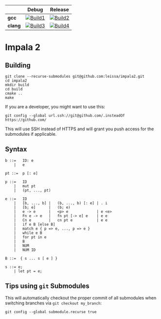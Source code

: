 |                   | Debug             | Release           |
|-------------------|-------------------|-------------------|
| **gcc**           | [![Build1][1]][5] | [![Build2][2]][5] |
| **clang**         | [![Build3][3]][5] | [![Build4][4]][5] |

[1]: https://travis-matrix-badges.herokuapp.com/repos/leissa/impala2/branches/master/1
[2]: https://travis-matrix-badges.herokuapp.com/repos/leissa/impala2/branches/master/2
[3]: https://travis-matrix-badges.herokuapp.com/repos/leissa/impala2/branches/master/3
[4]: https://travis-matrix-badges.herokuapp.com/repos/leissa/impala2/branches/master/4
[5]: https://travis-ci.org/leissa/impala2/

# Impala 2

## Building

```
git clone --recurse-submodules git@github.com:leissa/impala2.git
cd impala2
mkdir build
cd build
cmake ..
make
```

If you are a developer, you might want to use this:
```
git config --global url.ssh://git@github.com/.insteadOf https://github.com/
```
This will use SSH instead of HTTPS and will grant you push access for the submodules if applicable.

## Syntax

```
b ::=   ID: e
    |   e

pt ::=  p [: e]

p ::=   ID
    |   mut pt
    |   (pt, ..., pt)

e ::=   ID
    |   [b, ..., b] |   (b, ..., b) [: e] | . i
    |   [b; e]      |   (b; e)
    |   e -> e      |   <p> e             | e <e>
    |   Fn e -> e   |   fn pt [-> e] e    | e e
    |   Cn e        |   cn pt e           | e e
    |   if e B [else B]
    |   match e { p => e, ..., p => e }
    |   while e B
    |   for pt in e
    |   B
    |   NUM
    |   NUM ID

B ::=  { s ... s [ e ] }

s ::= e;
    | let pt = e;
```

## Tips using ```git``` Submodules

This will automatically checkout the proper commit of all submodules when switching branches via ```git checkout my_branch```:
```
git config --global submodule.recurse true
```
